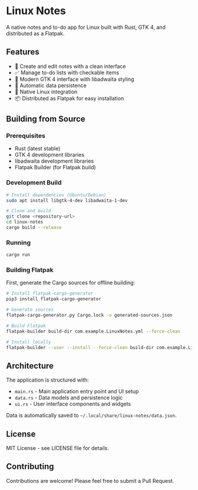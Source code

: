 # Linux Notes

A native notes and to-do app for Linux built with Rust, GTK 4, and distributed as a Flatpak.

## Features

- 📝 Create and edit notes with a clean interface
- ✅ Manage to-do lists with checkable items
- 🎨 Modern GTK 4 interface with libadwaita styling
- 💾 Automatic data persistence
- 🐧 Native Linux integration
- 📦 Distributed as Flatpak for easy installation

## Building from Source

### Prerequisites

- Rust (latest stable)
- GTK 4 development libraries
- libadwaita development libraries
- Flatpak Builder (for Flatpak build)

### Development Build

```bash
# Install dependencies (Ubuntu/Debian)
sudo apt install libgtk-4-dev libadwaita-1-dev

# Clone and build
git clone <repository-url>
cd linux-notes
cargo build --release
```

### Running

```bash
cargo run
```

### Building Flatpak

First, generate the Cargo sources for offline building:

```bash
# Install flatpak-cargo-generator
pip3 install flatpak-cargo-generator

# Generate sources
flatpak-cargo-generator.py Cargo.lock -o generated-sources.json

# Build Flatpak
flatpak-builder build-dir com.example.LinuxNotes.yml --force-clean

# Install locally
flatpak-builder --user --install --force-clean build-dir com.example.LinuxNotes.yml
```

## Architecture

The application is structured with:

- `main.rs` - Main application entry point and UI setup
- `data.rs` - Data models and persistence logic
- `ui.rs` - User interface components and widgets

Data is automatically saved to `~/.local/share/linux-notes/data.json`.

## License

MIT License - see LICENSE file for details.

## Contributing

Contributions are welcome! Please feel free to submit a Pull Request.
